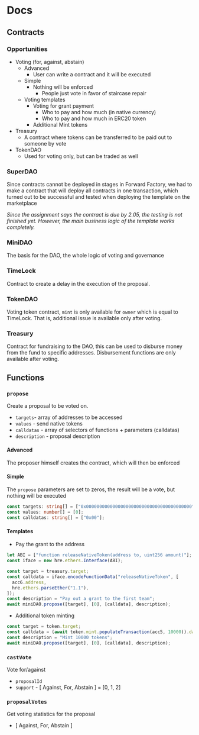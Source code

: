 # Docs

## Contracts

### Opportunities

- Voting (for, against, abstain)
  - Advanced
    - User can write a contract and it will be executed
  - Simple
    - Nothing will be enforced
      - People just vote in favor of staircase repair
  - Voting templates
    - Voting for grant payment
      - Who to pay and how much (in native currency)
      - Who to pay and how much in ERC20 token
    - Additional Mint tokens
- Treasury
  - A contract where tokens can be transferred to be paid out to someone by vote
- TokenDAO
  - Used for voting only, but can be traded as well

### SuperDAO

Since contracts cannot be deployed in stages in Forward Factory, we had to make a contract that will deploy all contracts in one transaction, which turned out to be successful and tested when deploying the template on the marketplace

_Since the assignment says the contract is due by 2.05, the testing is not finished yet. However, the main business logic of the template works completely._

### MiniDAO

The basis for the DAO, the whole logic of voting and governance

### TimeLock

Contract to create a delay in the execution of the proposal.

### TokenDAO

Voting token contract, `mint` is only available for `owner` which is equal to TimeLock. That is, additional issue is available only after voting.

### Treasury

Contract for fundraising to the DAO, this can be used to disburse money from the fund to specific addresses. Disbursement functions are only available after voting.

## Functions

### `propose`

Create a proposal to be voted on.

- `targets`- array of addresses to be accessed
- `values` - send native tokens
- `calldatas` - array of selectors of functions + parameters (calldatas)
- `description` - proposal description

#### Advanced

The proposer himself creates the contract, which will then be enforced

#### Simple

The `propose` parameters are set to zeros, the result will be a vote, but nothing will be executed

```ts
const targets: string[] = ["0x0000000000000000000000000000000000000000"];
const values: number[] = [0];
const calldatas: string[] = ["0x00"];
```

#### Templates

- Pay the grant to the address

```ts
let ABI = ["function releaseNativeToken(address to, uint256 amount)"];
const iface = new hre.ethers.Interface(ABI);

const target = treasury.target;
const calldata = iface.encodeFunctionData("releaseNativeToken", [
  acc6.address,
  hre.ethers.parseEther("1.1"),
]);
const description = "Pay out a grant to the first team";
await miniDAO.propose([target], [0], [calldata], description);
```

- Additional token minting

```ts
const target = token.target;
const calldata = (await token.mint.populateTransaction(acc5, 10000)).data;
const description = "Mint 10000 tokens";
await miniDAO.propose([target], [0], [calldata], description);
```

### `castVote`

Vote for/against

- `proposalId`
- `support` - [ Against, For, Abstain ] = [0, 1, 2]

### `proposalVotes`

Get voting statistics for the proposal

- [ Against, For, Abstain ]

